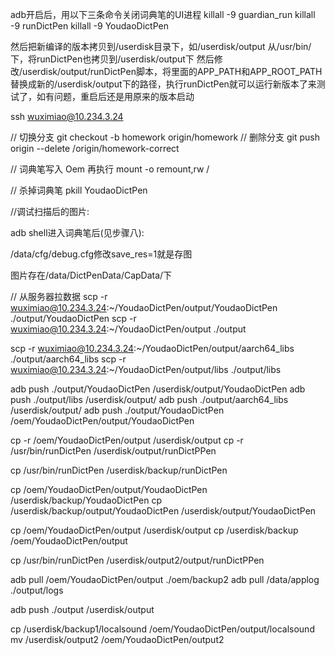 adb开启后，用以下三条命令关闭词典笔的UI进程
killall -9 guardian_run
killall -9 runDictPen
killall -9 YoudaoDictPen

然后把新编译的版本拷贝到/userdisk目录下，如/userdisk/output
从/usr/bin/下，将runDictPen也拷贝到/userdisk/output下
然后修改/userdisk/output/runDictPen脚本，将里面的APP_PATH和APP_ROOT_PATH替换成新的/userdisk/output下的路径，执行runDictPen就可以运行新版本了来测试了，如有问题，重启后还是用原来的版本启动

ssh wuximiao@10.234.3.24

// 切换分支
git checkout -b  homework  origin/homework
// 删除分支
git push origin --delete /origin/homework-correct

// 词典笔写入 Oem
 再执行 mount -o remount,rw /

 // 杀掉词典笔
 pkill YoudaoDictPen

 //调试扫描后的图片:

adb shell进入词典笔后(见步骤八):

/data/cfg/debug.cfg修改save_res=1就是存图

图片存在/data/DictPenData/CapData/下

// 从服务器拉数据
scp -r wuximiao@10.234.3.24:~/YoudaoDictPen/output/YoudaoDictPen ./output/YoudaoDictPen
scp -r wuximiao@10.234.3.24:~/YoudaoDictPen/output ./output

scp -r wuximiao@10.234.3.24:~/YoudaoDictPen/output/aarch64_libs ./output/aarch64_libs
scp -r wuximiao@10.234.3.24:~/YoudaoDictPen/output/libs ./output/libs

adb push ./output/YoudaoDictPen /userdisk/output/YoudaoDictPen
adb push ./output/libs /userdisk/output/
adb push ./output/aarch64_libs /userdisk/output/
adb push ./output/YoudaoDictPen /oem/YoudaoDictPen/output/YoudaoDictPen


cp -r /oem/YoudaoDictPen/output /userdisk/output
cp -r /usr/bin/runDictPen /userdisk/output/runDictPPen


cp /usr/bin/runDictPen /userdisk/backup/runDictPen

cp /oem/YoudaoDictPen/output/YoudaoDictPen /userdisk/backup/YoudaoDictPen
cp /userdisk/backup/output/YoudaoDictPen /userdisk/output/YoudaoDictPen

cp /oem/YoudaoDictPen/output /userdisk/output
cp /userdisk/backup /oem/YoudaoDictPen/output

cp /usr/bin/runDictPen  /userdisk/output2/output/runDictPPen


adb pull /oem/YoudaoDictPen/output ./oem/backup2
adb pull /data/applog ./output/logs

adb push ./output /userdisk/output

cp /userdisk/backup1/localsound /oem/YoudaoDictPen/output/localsound
mv /userdisk/output2 /oem/YoudaoDictPen/output2